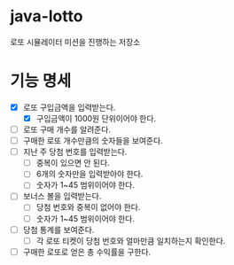 # java-lotto
로또 시뮬레이터 미션을 진행하는 저장소

# 기능 명세
* [x] 로또 구입금액을 입력받는다.
    * [x] 구입금액이 1000원 단위이어야 한다.
* [ ] 로또 구매 개수를 알려준다.
* [ ] 구매한 로또 개수만큼의 숫자들을 보여준다.
* [ ] 지난 주 당첨 번호를 입력받는다.
    * [ ] 중복이 있으면 안 된다.
    * [ ] 6개의 숫자만을 입력받아야 한다.
    * [ ] 숫자가 1~45 범위이어야 한다.
* [ ] 보너스 볼을 입력받는다.
    * [ ] 당첨 번호와 중복이 없어야 한다.
    * [ ] 숫자가 1~45 범위이어야 한다.
* [ ] 당첨 통계를 보여준다. 
    * [ ] 각 로또 티켓이 당첨 번호와 얼마만큼 일치하는지 확인한다.
* [ ] 구매한 로또로 얻은 총 수익률을 구한다.   
